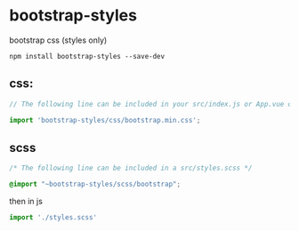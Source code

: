 # bootstrap-styles
bootstrap css (styles only)

```shell
npm install bootstrap-styles --save-dev
```

## css:
```js
// The following line can be included in your src/index.js or App.vue or App.jsx

import 'bootstrap-styles/css/bootstrap.min.css';
```

## scss
```scss
/* The following line can be included in a src/styles.scss */

@import "~bootstrap-styles/scss/bootstrap";
```

then in js
```js
import './styles.scss'

```

